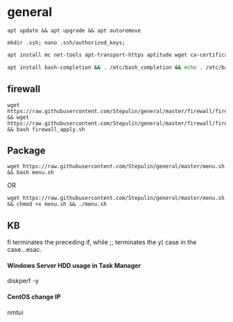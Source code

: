 # general

`apt update && apt upgrade && apt autoremove`

`mkdir .ssh; nano .ssh/authorized_keys;`

```bash
apt install mc net-tools apt-transport-https aptitude wget ca-certificates curl git vlan htop ssh nano sudo dirmngr software-properties-common nfs-common cifs-utils samba-client
```

```bash
apt install bash-completion && . /etc/bash_completion && echo . /etc/bash_completion >> .bashrc
```

## firewall

```
wget https://raw.githubusercontent.com/Stepulin/general/master/firewall/firewall_apply.sh && wget https://raw.githubusercontent.com/Stepulin/general/master/firewall/firewall_rules.sh && bash firewall_apply.sh
```

## Package

```
wget https://raw.githubusercontent.com/Stepulin/general/master/menu.sh && bash menu.sh
```

OR

```
wget https://raw.githubusercontent.com/Stepulin/general/master/menu.sh && chmod +x menu.sh && ./menu.sh
```

## KB

fi terminates the preceding if, while ;; terminates the y) case in the case...esac.

#### Windows Server HDD usage in Task Manager
diskperf -y

#### CentOS change IP
nmtui
